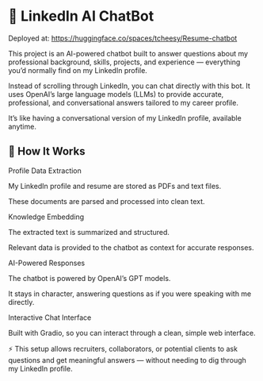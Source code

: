 # 🤖 LinkedIn AI ChatBot

Deployed at: https://huggingface.co/spaces/tcheesy/Resume-chatbot

This project is an AI-powered chatbot built to answer questions about my professional background, skills, projects, and experience — everything you’d normally find on my LinkedIn profile.

Instead of scrolling through LinkedIn, you can chat directly with this bot. It uses OpenAI’s large language models (LLMs) to provide accurate, professional, and conversational answers tailored to my career profile.

It’s like having a conversational version of my LinkedIn profile, available anytime.

## 🔎 How It Works

Profile Data Extraction

My LinkedIn profile and resume are stored as PDFs and text files.

These documents are parsed and processed into clean text.

Knowledge Embedding

The extracted text is summarized and structured.

Relevant data is provided to the chatbot as context for accurate responses.

AI-Powered Responses

The chatbot is powered by OpenAI’s GPT models.

It stays in character, answering questions as if you were speaking with me directly.

Interactive Chat Interface

Built with Gradio, so you can interact through a clean, simple web interface.

⚡ This setup allows recruiters, collaborators, or potential clients to ask questions and get meaningful answers — without needing to dig through my LinkedIn profile.
